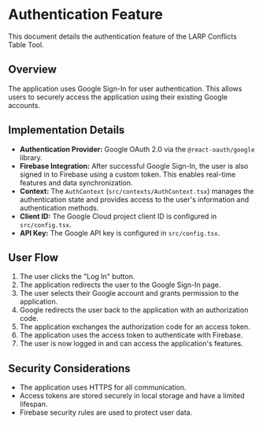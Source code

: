 # Authentication Feature

This document details the authentication feature of the LARP Conflicts Table Tool.

## Overview

The application uses Google Sign-In for user authentication. This allows users to securely access the application using their existing Google accounts.

## Implementation Details

- **Authentication Provider:** Google OAuth 2.0 via the `@react-oauth/google` library.
- **Firebase Integration:** After successful Google Sign-In, the user is also signed in to Firebase using a custom token. This enables real-time features and data synchronization.
- **Context:** The `AuthContext` (`src/contexts/AuthContext.tsx`) manages the authentication state and provides access to the user's information and authentication methods.
- **Client ID:** The Google Cloud project client ID is configured in `src/config.tsx`.
- **API Key:** The Google API key is configured in `src/config.tsx`.

## User Flow

1.  The user clicks the "Log In" button.
2.  The application redirects the user to the Google Sign-In page.
3.  The user selects their Google account and grants permission to the application.
4.  Google redirects the user back to the application with an authorization code.
5.  The application exchanges the authorization code for an access token.
6.  The application uses the access token to authenticate with Firebase.
7.  The user is now logged in and can access the application's features.

## Security Considerations

- The application uses HTTPS for all communication.
- Access tokens are stored securely in local storage and have a limited lifespan.
- Firebase security rules are used to protect user data.
